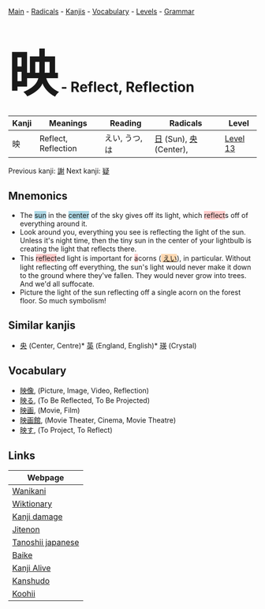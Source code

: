<style> bigfont {font-size: 100px}</style>
[Main](../index.md) -
[Radicals](../radicals.md) -
[Kanjis](../kanjis.md) -
[Vocabulary](../vocabulary.md) -
[Levels](../levels.md) -
[Grammar](../grammar.md)
# <bigfont> 映</bigfont> - Reflect, Reflection 

| Kanji | Meanings | Reading | Radicals | Level |
| --- | --- | --- | --- | --- |
| 映 | Reflect, Reflection | えい, うつ, は | [日](../radicals/日.md) (Sun), [央](../radicals/央.md) (Center),  | [Level 13](../levels/wk_level13.md) |

Previous kanji: [謝](謝.md) Next kanji: [疑](疑.md) 

## Mnemonics
 * The <span style="background-color:#ADD8E6"> sun</span> in the <span style="background-color:#ADD8E6"> center</span> of the sky gives off its light, which <span style="background-color:#ffcccb"> reflect</span>s off of everything around it.
* Look around you, everything you see is reflecting the light of the sun. Unless it's night time, then the tiny sun in the center of your lightbulb is creating the light that reflects there.
* This <span style="background-color:#ffcccb"> reflect</span>ed light is important for <span style="background-color:#ffcccb"> a</span>corns (<span style="background-color:#fed8b1"> [えい](https://jisho.org/search/えい)</span>), in particular. Without light reflecting off everything, the sun's light would never make it down to the ground where they've fallen. They would never grow into trees. And we'd all suffocate.
* Picture the light of the sun reflecting off a single acorn on the forest floor. So much symbolism!


## Similar kanjis
 * [央](央.md) (Center, Centre)* [英](英.md) (England, English)* [瑛](瑛.md) (Crystal)


## Vocabulary
 * [映像](../vocabulary/映.md), (Picture, Image, Video, Reflection)
* [映る](../vocabulary/映.md), (To Be Reflected, To Be Projected)
* [映画](../vocabulary/映.md), (Movie, Film)
* [映画館](../vocabulary/映.md), (Movie Theater, Cinema, Movie Theatre)
* [映す](../vocabulary/映.md), (To Project, To Reflect)



## Links 

| Webpage |
| --- |
| [Wanikani          ](https://www.wanikani.com/kanji/映) |
| [Wiktionary        ](https://en.wiktionary.org/wiki/映) |
| [Kanji damage      ](http://www.kanjidamage.com/kanji/search?utf8=✓&q=映) |
| [Jitenon           ](https://jitenon.com/kanji/映) |
| [Tanoshii japanese ](https://www.tanoshiijapanese.com/dictionary/kanji.cfm?k=映) |
| [Baike             ](https://baike.baidu.com/item/映) |
| [Kanji Alive       ](https://app.kanjialive.com/映) |
| [Kanshudo          ](https://www.kanshudo.com/searchmn?q=映) |
| [Koohii            ](https://kanji.koohii.com/study/kanji/映) |
